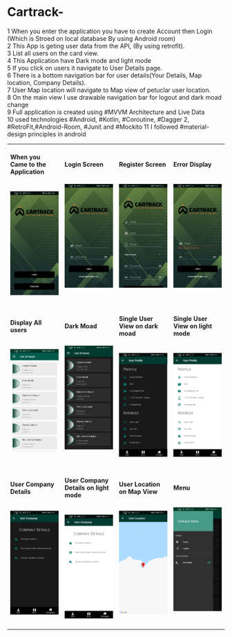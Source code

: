 # Cartrack-

1	  When you enter the application you have to create Account then Login (Which is Stroed on local database By using Android room)<br>
2   This App is geting user data from the API, (By using retrofit).<br>
3	  List all users on the card view.<br>
4	  This Application have Dark mode and light mode<br>
5   If you click on users it navigate to User Details page.<br>
6	  There is a bottom navigation bar for user details(Your Details, Map location, Company Details).<br>
7	  User Map location will navigate to Map view of petuclar user location. <br>
8	  On the main view I use drawable navigation bar for logout and dark moad change<br>
9   Full application is created using #MVVM Architecture and Live Data<br>
10  used technologies #Android, #Kotlin, #Coroutine, #Dagger 2, #RetroFit,#Android-Room, #Junit and #Mockito
11  I followed #material-design principles in android

<table>
  <tr>
    <td width="25%">
      <h4>When you Came to the Application<h4></br>
      <img src="https://github.com/Anujan1993/Cartrack-/blob/master/Screenshort/Screenshot_20201026_120949_com.example.cartrack.jpg" alt="alt text">
    </td>
    <td width="25%">
      <h4>Login Screen<h4></br>
      <img src="https://github.com/Anujan1993/Cartrack-/blob/master/Screenshort/Screenshot_20201026_120951_com.example.cartrack.jpg" alt="alt text">
    </td>
    <td width="25%">
      <h4>Register Screen<h4></br>
      <img src="https://github.com/Anujan1993/Cartrack-/blob/master/Screenshort/Screenshot_20201026_121015_com.example.cartrack.jpg" alt="alt text">
    </td>
    <td width="25%">
      <h4>Error Display<h4></br>
      <img src="https://github.com/Anujan1993/Cartrack-/blob/master/Screenshort/Screenshot_20201026_121011_com.example.cartrack.jpg" alt="alt text">
    </td>
  </tr>
  <tr>
    <td width="25%">
      <h4>Display All users<h4></br>
      <img src="https://github.com/Anujan1993/Cartrack-/blob/master/Screenshort/Screenshot_20201026_121029_com.example.cartrack.jpg" alt="alt text">
    </td>
    <td width="25%">
      <h4>Dark Moad<h4></br>
      <img src="https://github.com/Anujan1993/Cartrack-/blob/master/Screenshort/Screenshot_20201026_121033_com.example.cartrack.jpg" alt="alt text">
    </td>
    <td width="25%">
      <h4>Single User View on dark moad<h4></br>
      <img src="https://github.com/Anujan1993/Cartrack-/blob/master/Screenshort/Screenshot_20201026_121037_com.example.cartrack.jpg" alt="alt text">
    </td>
    <td width="25%">
      <h4>Single User View on light mode<h4></br>
      <img src="https://github.com/Anujan1993/Cartrack-/blob/master/Screenshort/Screenshot_20201026_121108_com.example.cartrack.jpg" alt="alt text">
    </td>
  </tr>
  
  <tr>
    <td width="25%">
      <h4>User Company Details<h4></br>
      <img src="https://github.com/Anujan1993/Cartrack-/blob/master/Screenshort/Screenshot_20201026_121046_com.example.cartrack.jpg" alt="alt text">
    </td>
    <td width="25%">
      <h4>User Company Details on light mode<h4></br>
      <img src="https://github.com/Anujan1993/Cartrack-/blob/master/Screenshort/Screenshot_20201026_121112_com.example.cartrack.jpg" alt="alt text">
    </td>
    <td width="25%">
      <h4>User Location on Map View<h4></br>
      <img src="https://github.com/Anujan1993/Cartrack-/blob/master/Screenshort/Screenshot_20201026_121058_com.example.cartrack.jpg" alt="alt text">
    </td>
    <td width="25%">
      <h4>Menu<h4></br>
      <img src="https://github.com/Anujan1993/Cartrack-/blob/master/Screenshort/Screenshot_20201026_121104_com.example.cartrack.jpg" alt="alt text">
    </td>
  </tr>
</table
